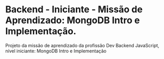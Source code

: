 # Backend - Iniciante - Missão de Aprendizado: MongoDB Intro e Implementação.
Projeto da missão de aprendizado da profissão Dev Backend JavaScript, nível iniciante: MongoDB Intro e Implementação

